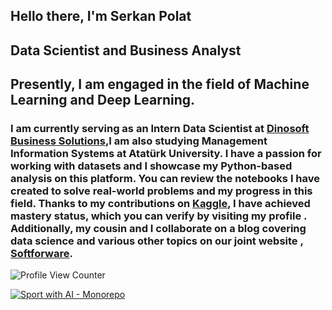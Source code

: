 Hello there, I'm Serkan Polat
------------------------------------
Data Scientist and Business Analyst
------------------------------------
Presently, I am engaged in the field of Machine Learning and Deep Learning.
------------------------------------
### I am currently serving as an Intern Data Scientist at [Dinosoft Business Solutions](https://dinosoft.com.tr/),I am also studying Management Information Systems at Atatürk University. I have a passion for working with datasets and I showcase my Python-based analysis on this platform. You can review the notebooks I have created to solve real-world problems and my progress in this field. Thanks to my contributions on [Kaggle](https://www.kaggle.com/serkanp), I have achieved mastery status, which you can verify by visiting my profile . Additionally, my cousin and I collaborate on a blog covering data science and various other topics on our joint website , [Softforware](https://softforware.tech/).

![Profile View Counter](https://komarev.com/ghpvc/?username=serkannpolatt)


[![Sport with AI - Monorepo](https://github-readme-stats.vercel.app/api/pin/?username=serkannpolattn&repo=real-life-data-monorepo&theme=dark)](https://github.com/serkannpolatt/REAL-LIFE-DATA-SCIENCE-PROJECTS)









